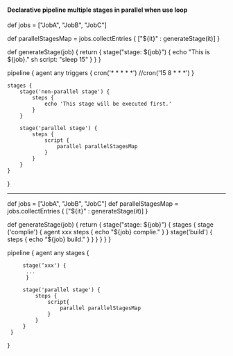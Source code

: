 #### Declarative pipeline multiple stages in parallel when use loop

def jobs = ["JobA", "JobB", "JobC"]

def parallelStagesMap = jobs.collectEntries {
    ["${it}" : generateStage(it)]
}

def generateStage(job) {
    return {
        stage("stage: ${job}") {
                echo "This is ${job}."
                sh script: "sleep 15"
        }
    }
}


pipeline {
    agent any
    triggers {
        cron('* * * * *') //cron('15 8 * * *')
    }

    stages {
        stage('non-parallel stage') {
            steps {
                echo 'This stage will be executed first.'
            }
        }

        stage('parallel stage') {
            steps {
                script {
                    parallel parallelStagesMap
                }
            }
        }
    }
}

---

def jobs = ["JobA", "JobB", "JobC"]
def parallelStagesMap = jobs.collectEntries {
 ["${it}" : generateStage(it)]
}

def generateStage(job) {
    return {
        stage("stage: ${job}") {
            stages {
                stage ('complie') {
                    agent xxx
                    steps {
                        echo "${job} complie."
                    }
                } 
                stage(‘build') {
                    steps {
                        echo “${job} build."
                    }
                }
             } 
         }
     }
 }

pipeline {
     agent any 
     stages {

         stage(‘xxx') {
          ...
          }

         stage('parallel stage') {
             steps {
                 script{ 
                     parallel parallelStagesMap 
                 }
             }
         }
     }
 }
